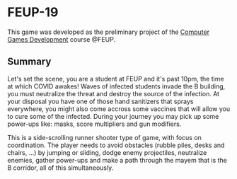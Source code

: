 # FEUP-19

This game was developed as the preliminary project of the [Computer Games Development](https://sigarra.up.pt/feup/en/UCURR_GERAL.FICHA_UC_VIEW?pv_ocorrencia_id=459506) course @FEUP.

## Summary
Let's set the scene, you are a student at FEUP and it's past 10pm, the time at which COVID awakes! Waves of infected students invade the B building, you must neutralize the threat and destroy the source of the infection. At your disposal you have one of those hand sanitizers that sprays everywhere, you might also come accross some vaccines that will allow you to cure some of the infected. During your journey you may pick up some power-ups like: masks, score multipliers and gun modifiers.

This is a side-scrolling runner shooter type of game, with focus on coordination. The player needs to avoid obstacles (rubble piles, desks and chairs, ...) by jumping or sliding, dodge enemy projectiles, neutralize enemies, gather power-ups and make a path through the mayem that is the B corridor, all of this simultaneously.